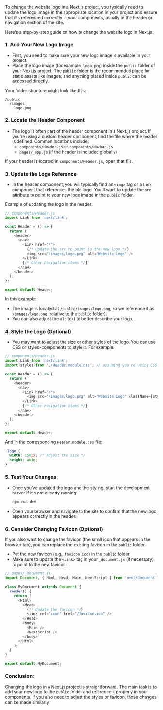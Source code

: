 
To change the website logo in a Next.js project, you typically need to update the logo image in the appropriate location in your project and ensure that it's referenced correctly in your components, usually in the header or navigation section of the site.

Here's a step-by-step guide on how to change the website logo in Next.js:

### 1. **Add Your New Logo Image**
   - First, you need to make sure your new logo image is available in your project. 
   - Place the logo image (for example, `logo.png`) inside the `public` folder of your Next.js project. The `public` folder is the recommended place for static assets like images, and anything placed inside `public` can be accessed directly.

   Your folder structure might look like this:
   ```
   /public
     /images
       logo.png
   ```

### 2. **Locate the Header Component**
   - The logo is often part of the header component in a Next.js project. If you're using a custom header component, find the file where the header is defined. Common locations include:
     - `components/Header.js` or `components/Navbar.js`
     - `pages/_app.js` (if the header is included globally)

   If your header is located in `components/Header.js`, open that file.

### 3. **Update the Logo Reference**
   - In the header component, you will typically find an `<img>` tag or a `Link` component that references the old logo. You'll want to update the `src` attribute to point to your new logo image in the `public` folder.

   Example of updating the logo in the header:

   ```js
   // components/Header.js
   import Link from 'next/link';

   const Header = () => {
     return (
       <header>
         <nav>
           <Link href="/">
             {/* Update the src to point to the new logo */}
             <img src="/images/logo.png" alt="Website Logo" />
           </Link>
           {/* Other navigation items */}
         </nav>
       </header>
     );
   };

   export default Header;
   ```

   In this example:
   - The image is located at `/public/images/logo.png`, so we reference it as `/images/logo.png` (relative to the `public` folder).
   - You can also adjust the `alt` text to better describe your logo.

### 4. **Style the Logo (Optional)**
   - You may want to adjust the size or other styles of the logo. You can use CSS or styled-components to style it. For example:

   ```js
   // components/Header.js
   import Link from 'next/link';
   import styles from './Header.module.css'; // assuming you're using CSS modules

   const Header = () => {
     return (
       <header>
         <nav>
           <Link href="/">
             <img src="/images/logo.png" alt="Website Logo" className={styles.logo} />
           </Link>
           {/* Other navigation items */}
         </nav>
       </header>
     );
   };

   export default Header;
   ```

   And in the corresponding `Header.module.css` file:

   ```css
   .logo {
     width: 150px; /* Adjust the size */
     height: auto;
   }
   ```

### 5. **Test Your Changes**
   - Once you've updated the logo and the styling, start the development server if it's not already running:

     ```bash
     npm run dev
     ```

   - Open your browser and navigate to the site to confirm that the new logo appears correctly in the header.

### 6. **Consider Changing Favicon (Optional)**
   If you also want to change the favicon (the small icon that appears in the browser tab), you can replace the existing favicon in the `public` folder.

   - Put the new favicon (e.g., `favicon.ico`) in the `public` folder.
   - Make sure to update the `<link>` tag in your `_document.js` (if necessary) to point to the new favicon:

   ```js
   // pages/_document.js
   import Document, { Html, Head, Main, NextScript } from 'next/document';

   class MyDocument extends Document {
     render() {
       return (
         <Html>
           <Head>
             {/* Update the favicon */}
             <link rel="icon" href="/favicon.ico" />
           </Head>
           <body>
             <Main />
             <NextScript />
           </body>
         </Html>
       );
     }
   }

   export default MyDocument;
   ```

### Conclusion:
Changing the logo in a Next.js project is straightforward. The main task is to add your new logo to the `public` folder and reference it properly in your components. If you also need to adjust the styles or favicon, those changes can be made similarly.

